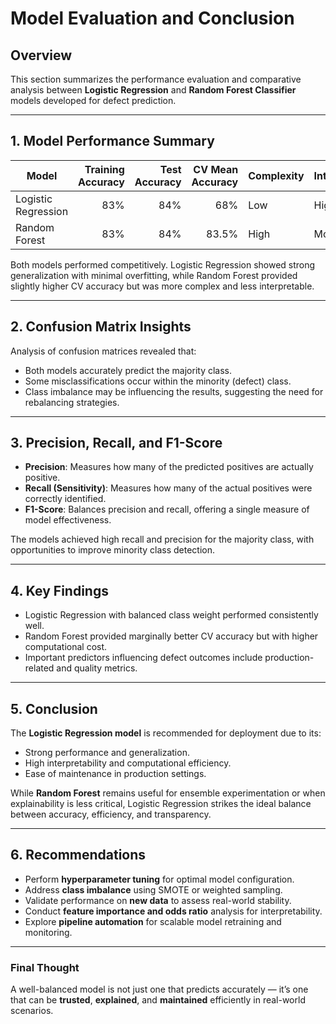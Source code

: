 # Model Evaluation and Conclusion

## Overview

This section summarizes the performance evaluation and comparative analysis between **Logistic Regression** and **Random Forest Classifier** models developed for defect prediction.

---

## 1. Model Performance Summary

| Model               | Training Accuracy | Test Accuracy | CV Mean Accuracy | Complexity | Interpretability |
| ------------------- | ----------------: | ------------: | ---------------: | ---------- | ---------------- |
| Logistic Regression |               83% |           84% |              68% | Low        | High             |
| Random Forest       |               83% |           84% |            83.5% | High       | Moderate         |

Both models performed competitively. Logistic Regression showed strong generalization with minimal overfitting, while Random Forest provided slightly higher CV accuracy but was more complex and less interpretable.

---

## 2. Confusion Matrix Insights

Analysis of confusion matrices revealed that:

- Both models accurately predict the majority class.
- Some misclassifications occur within the minority (defect) class.
- Class imbalance may be influencing the results, suggesting the need for rebalancing strategies.

---

## 3. Precision, Recall, and F1-Score

- **Precision**: Measures how many of the predicted positives are actually positive.
- **Recall (Sensitivity)**: Measures how many of the actual positives were correctly identified.
- **F1-Score**: Balances precision and recall, offering a single measure of model effectiveness.

The models achieved high recall and precision for the majority class, with opportunities to improve minority class detection.

---

## 4. Key Findings

- Logistic Regression with balanced class weight performed consistently well.
- Random Forest provided marginally better CV accuracy but with higher computational cost.
- Important predictors influencing defect outcomes include production-related and quality metrics.

---

## 5. Conclusion

The **Logistic Regression model** is recommended for deployment due to its:

- Strong performance and generalization.
- High interpretability and computational efficiency.
- Ease of maintenance in production settings.

While **Random Forest** remains useful for ensemble experimentation or when explainability is less critical, Logistic Regression strikes the ideal balance between accuracy, efficiency, and transparency.

---

## 6. Recommendations

- Perform **hyperparameter tuning** for optimal model configuration.
- Address **class imbalance** using SMOTE or weighted sampling.
- Validate performance on **new data** to assess real-world stability.
- Conduct **feature importance and odds ratio** analysis for interpretability.
- Explore **pipeline automation** for scalable model retraining and monitoring.

---

### Final Thought

A well-balanced model is not just one that predicts accurately — it’s one that can be **trusted**, **explained**, and **maintained** efficiently in real-world scenarios.
